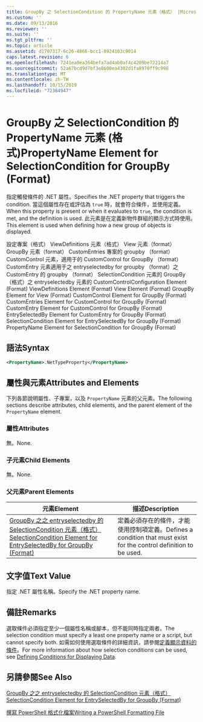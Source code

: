 ```yaml
---
title: GroupBy 之 SelectionCondition 的 PropertyName 元素（格式） |Microsoft Docs
ms.custom: ''
ms.date: 09/13/2016
ms.reviewer: ''
ms.suite: ''
ms.tgt_pltfrm: ''
ms.topic: article
ms.assetid: d1707317-6c26-4866-bcc1-8924103c9014
caps.latest.revision: 6
ms.openlocfilehash: 7241ea0ea364befa7ad4ab0af4c4209be72214a7
ms.sourcegitcommit: 52a67bcd9d7bf3e8600ea4302d1fa8970ff9c998
ms.translationtype: MT
ms.contentlocale: zh-TW
ms.lasthandoff: 10/15/2019
ms.locfileid: "72364947"
---
```

# <a name="propertyname-element-for-selectioncondition-for-groupby-format"></a><span data-ttu-id="c75a7-102">GroupBy 之 SelectionCondition 的 PropertyName 元素 (格式)</span><span class="sxs-lookup"><span data-stu-id="c75a7-102">PropertyName Element for SelectionCondition for GroupBy (Format)</span></span>

<span data-ttu-id="c75a7-103">指定觸發條件的 .NET 屬性。</span><span class="sxs-lookup"><span data-stu-id="c75a7-103">Specifies the .NET property that triggers the condition.</span></span> <span data-ttu-id="c75a7-104">當這個屬性存在或評估為 `true` 時，就會符合條件，並使用定義。</span><span class="sxs-lookup"><span data-stu-id="c75a7-104">When this property is present or when it evaluates to `true`, the condition is met, and the definition is used.</span></span> <span data-ttu-id="c75a7-105">此元素是在定義新物件群組的顯示方式時使用。</span><span class="sxs-lookup"><span data-stu-id="c75a7-105">This element is used when defining how a new group of objects is displayed.</span></span>

<span data-ttu-id="c75a7-106">設定專案（格式） ViewDefinitions 元素（格式） View 元素（format） GroupBy 元素（format） CustomEntries 專案的 groupby （format） CustomControl 元素，適用于的 CustomControl for GroupBy （format） CustomEntry 元素適用于之 entryselectedby for groupby （format）之 CustomEntry 的 groupby （format） SelectionCondition 元素的 GroupBy （格式）之 entryselectedby 元素的 CustomControl</span><span class="sxs-lookup"><span data-stu-id="c75a7-106">Configuration Element (Format) ViewDefinitions Element (Format) View Element (Format) GroupBy Element for View (Format) CustomControl Element for GroupBy (Format) CustomEntries Element for CustomControl for GroupBy (Format) CustomEntry Element for CustomControl for GroupBy (Format) EntrySelectedBy Element for CustomEntry for GroupBy (Format) SelectionCondition Element for EntrySelectedBy for GroupBy (Format) PropertyName Element for SelectionCondition for GroupBy (Format)</span></span>

## <a name="syntax"></a><span data-ttu-id="c75a7-107">語法</span><span class="sxs-lookup"><span data-stu-id="c75a7-107">Syntax</span></span>

```xml
<PropertyName>.NetTypeProperty</PropertyName>
```

## <a name="attributes-and-elements"></a><span data-ttu-id="c75a7-108">屬性與元素</span><span class="sxs-lookup"><span data-stu-id="c75a7-108">Attributes and Elements</span></span>

<span data-ttu-id="c75a7-109">下列各節說明屬性、子專案，以及 `PropertyName` 元素的父元素。</span><span class="sxs-lookup"><span data-stu-id="c75a7-109">The following sections describe attributes, child elements, and the parent element of the `PropertyName` element.</span></span>

### <a name="attributes"></a><span data-ttu-id="c75a7-110">屬性</span><span class="sxs-lookup"><span data-stu-id="c75a7-110">Attributes</span></span>

<span data-ttu-id="c75a7-111">無。</span><span class="sxs-lookup"><span data-stu-id="c75a7-111">None.</span></span>

### <a name="child-elements"></a><span data-ttu-id="c75a7-112">子元素</span><span class="sxs-lookup"><span data-stu-id="c75a7-112">Child Elements</span></span>

<span data-ttu-id="c75a7-113">無。</span><span class="sxs-lookup"><span data-stu-id="c75a7-113">None.</span></span>

### <a name="parent-elements"></a><span data-ttu-id="c75a7-114">父元素</span><span class="sxs-lookup"><span data-stu-id="c75a7-114">Parent Elements</span></span>

|<span data-ttu-id="c75a7-115">元素</span><span class="sxs-lookup"><span data-stu-id="c75a7-115">Element</span></span>|<span data-ttu-id="c75a7-116">描述</span><span class="sxs-lookup"><span data-stu-id="c75a7-116">Description</span></span>|
|-------------|-----------------|
|[<span data-ttu-id="c75a7-117">GroupBy 之之 entryselectedby 的 SelectionCondition 元素（格式）</span><span class="sxs-lookup"><span data-stu-id="c75a7-117">SelectionCondition Element for EntrySelectedBy for GroupBy (Format)</span></span>](./selectioncondition-element-for-entryselectedby-for-groupby-format.md)|<span data-ttu-id="c75a7-118">定義必須存在的條件，才能使用控制項定義。</span><span class="sxs-lookup"><span data-stu-id="c75a7-118">Defines a condition that must exist for the control definition to be used.</span></span>|

## <a name="text-value"></a><span data-ttu-id="c75a7-119">文字值</span><span class="sxs-lookup"><span data-stu-id="c75a7-119">Text Value</span></span>

<span data-ttu-id="c75a7-120">指定 .NET 屬性名稱。</span><span class="sxs-lookup"><span data-stu-id="c75a7-120">Specify the .NET property name.</span></span>

## <a name="remarks"></a><span data-ttu-id="c75a7-121">備註</span><span class="sxs-lookup"><span data-stu-id="c75a7-121">Remarks</span></span>

<span data-ttu-id="c75a7-122">選取條件必須指定至少一個屬性名稱或腳本，但不能同時指定兩者。</span><span class="sxs-lookup"><span data-stu-id="c75a7-122">The selection condition must specify a least one property name or a script, but cannot specify both.</span></span> <span data-ttu-id="c75a7-123">如需如何使用選取條件的詳細資訊，請參閱[定義顯示資料的條件](./defining-conditions-for-displaying-data.md)。</span><span class="sxs-lookup"><span data-stu-id="c75a7-123">For more information about how selection conditions can be used, see [Defining Conditions for Displaying Data](./defining-conditions-for-displaying-data.md).</span></span>

## <a name="see-also"></a><span data-ttu-id="c75a7-124">另請參閱</span><span class="sxs-lookup"><span data-stu-id="c75a7-124">See Also</span></span>

[<span data-ttu-id="c75a7-125">GroupBy 之之 entryselectedby 的 SelectionCondition 元素（格式）</span><span class="sxs-lookup"><span data-stu-id="c75a7-125">SelectionCondition Element for EntrySelectedBy for GroupBy (Format)</span></span>](./selectioncondition-element-for-entryselectedby-for-groupby-format.md)

[<span data-ttu-id="c75a7-126">撰寫 PowerShell 格式化檔案</span><span class="sxs-lookup"><span data-stu-id="c75a7-126">Writing a PowerShell Formatting File</span></span>](./writing-a-powershell-formatting-file.md)
